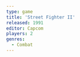 ```yaml
---
type: game
title: 'Street Fighter II'
released: 1991
editor: Capcom
players: 2
genres:
  - Combat
---
```

